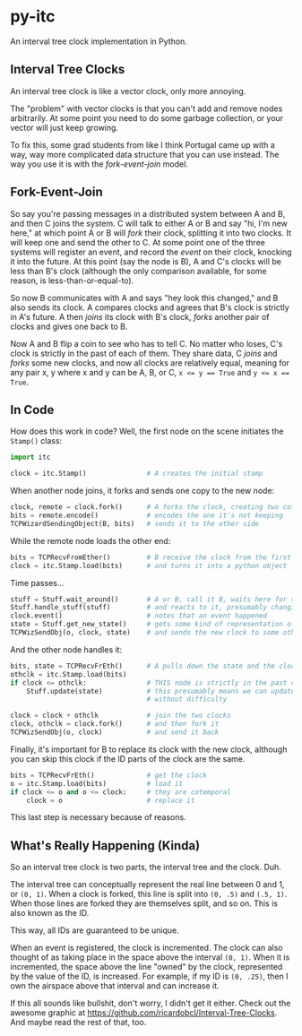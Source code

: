 py-itc
======

An interval tree clock implementation in Python.

Interval Tree Clocks
--------------------

An interval tree clock is like a vector clock, only more annoying.

The "problem" with vector clocks is that you can't add and remove
nodes arbitrarily.  At some point you need to do some garbage
collection, or your vector will just keep growing.

To fix this, some grad students from like I think Portugal came up
with a way, way more complicated data structure that you can use
instead.  The way you use it is with the _fork-event-join_ model.

Fork-Event-Join
---------------

So say you're passing messages in a distributed system between A
and B, and then C joins the system.  C will talk to either A or B
and say "hi, I'm new here," at which point A or B will _fork_ their
clock, splitting it into two clocks.  It will keep one and send the
other to C.  At some point one of the three systems will register
an event, and record the _event_ on their clock, knocking it into
the future.  At this point (say the node is B), A and C's clocks will
be less than B's clock (although the only comparison available, for
some reason, is less-than-or-equal-to).

So now B communicates with A and says "hey look this changed," and
B also sends its clock.  A compares clocks and agrees that B's clock
is strictly in A's future.  A then _joins_ its clock with B's clock,
_forks_ another pair of clocks and gives one back to B.

Now A and B flip a coin to see who has to tell C.  No matter who
loses, C's clock is strictly in the past of each of them.  They
share data, C _joins_ and _forks_ some new clocks, and now all
clocks are relatively equal, meaning for any pair x, y where x and
y can be A, B, or C, `x <= y == True` and `y <= x == True`.

In Code
-------

How does this work in code?  Well, the first node on the scene
initiates the `Stamp()` class:

```python
import itc

clock = itc.Stamp()               # A creates the initial stamp
```

When another node joins, it forks and sends one copy to the new node:

```python
clock, remote = clock.fork()      # A forks the clock, creating two cotemporal copies
bits = remote.encode()            # encodes the one it's not keeping
TCPWizardSendingObject(B, bits)   # sends it to the other side
```

While the remote node loads the other end:

```python
bits = TCPRecvFromEther()         # B receive the clock from the first node
clock = itc.Stamp.load(bits)      # and turns it into a python object
```

Time passes...

```python
stuff = Stuff.wait_around()       # A or B, call it B, waits here for something to happen
Stuff.handle_stuff(stuff)         # and reacts to it, presumably changing internal state
clock.event()                     # notes that an event happened
state = Stuff.get_new_state()     # gets some kind of representation of that new state
TCPWizSendObj(o, clock, state)    # and sends the new clock to some other node
```

And the other node handles it:

```python
bits, state = TCPRecvFrEth()      # A pulls down the state and the clock object
othclk = itc.Stamp.load(bits)
if clock <= othclk:               # THIS node is strictly in the past of the node we just got the data from
    Stuff.update(state)           # this presumably means we can update our state to match the other node's state
                                  # without difficulty

clock = clock + othclk            # join the two clocks
clock, othclk = clock.fork()      # and then fork it
TCPWizSendObj(o, clock)           # and send it back
```

Finally, it's important for B to replace its clock with the new
clock, although you can skip this clock if the ID parts of the clock
are the same.
```python
bits = TCPRecvFrEth()             # get the clock
o = itc.Stamp.load(bits)          # load it
if clock <= o and o <= clock:     # they are cotemporal
    clock = o                     # replace it
```

This last step is necessary because of reasons.

What's Really Happening (Kinda)
-------------------------------

So an interval tree clock is two parts, the interval tree and the
clock.  Duh.

The interval tree can conceptually represent the real line between
0 and 1, or `(0, 1)`.  When a clock is forked, this line is split
into `(0, .5)` and `(.5, 1)`.  When those lines are forked they are
themselves split, and so on.  This is also known as the ID.

This way, all IDs are guaranteed to be unique.

When an event is registered, the clock is incremented.  The clock
can also thought of as taking place in the space above the interval
`(0, 1)`.  When it is incremented, the space above the line "owned"
by the clock, represented by the value of the ID, is increased.
For example, if my ID is `(0, .25)`, then I own the airspace above
that interval and can increase it.

If this all sounds like bullshit, don't worry, I didn't get it
either.  Check out the awesome graphic at
https://github.com/ricardobcl/Interval-Tree-Clocks.  And maybe read
the rest of that, too.
